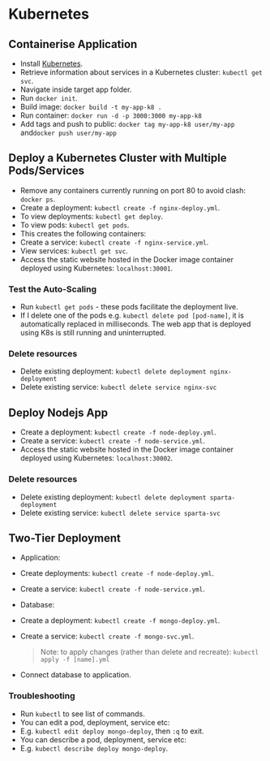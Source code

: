# Kubernetes

## Containerise Application

- Install [Kubernetes](installation).
- Retrieve information about services in a Kubernetes cluster: `kubectl get svc`.
- Navigate inside target app folder.
- Run `docker init`.
- Build image: `docker build -t my-app-k8 .`
- Run container: `docker run -d -p 3000:3000 my-app-k8`
- Add tags and push to public:  `docker tag my-app-k8 user/my-app` and`docker push user/my-app`


## Deploy a Kubernetes Cluster with Multiple Pods/Services

- Remove any containers currently running on port 80 to avoid clash: `docker ps`.
- Create a deployment: `kubectl create -f nginx-deploy.yml`.
- To view deployments: `kubectl get deploy`.
- To view pods: `kubectl get pods`.
- This creates the following containers:
- Create a service: `kubectl create -f nginx-service.yml`.
- View services: `kubectl get svc`.
- Access the static website hosted in the Docker image container deployed using Kubernetes: `localhost:30001`.

### Test the Auto-Scaling

- Run `kubectl get pods` - these pods facilitate the deployment live.
- If I delete one of the pods e.g. `kubectl delete pod [pod-name]`, it is automatically replaced in milliseconds. The web app that is deployed using K8s is still running and uninterrupted.

### Delete resources

- Delete existing deployment: `kubectl delete deployment nginx-deployment`
- Delete existing service: `kubectl delete service nginx-svc`

## Deploy Nodejs App

- Create a deployment: `kubectl create -f node-deploy.yml`.
- Create a service: `kubectl create -f node-service.yml`.
- Access the static website hosted in the Docker image container deployed using Kubernetes: `localhost:30002`.

### Delete resources

- Delete existing deployment: `kubectl delete deployment sparta-deployment`
- Delete existing service: `kubectl delete service sparta-svc`


## Two-Tier Deployment

- Application:
- Create deployments: `kubectl create -f node-deploy.yml`.
- Create a service: `kubectl create -f node-service.yml`.

- Database:
- Create a deployment: `kubectl create -f mongo-deploy.yml`.
- Create a service: `kubectl create -f mongo-svc.yml`.
  >Note: to apply changes (rather than delete and recreate): `kubectl apply -f [name].yml`


- Connect database to application.

### Troubleshooting

- Run `kubectl` to see list of commands.
- You can edit a pod, deployment, service etc:
- E.g. `kubectl edit deploy mongo-deploy`, then `:q` to exit.
- You can describe a pod, deployment, service etc:
- E.g. `kubectl describe deploy mongo-deploy`.
